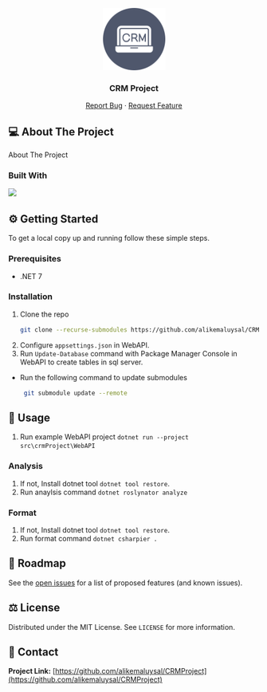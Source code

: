 
<p align="center">
  <a href="https://github.com/alikemaluysal/CRMProject"><img src="crm-logo.png" height="125"></a>
  <h3 align="center">CRM Project
</h3>
  <p align="center">
    <!-- PROJECT_DESCRIPTION -->
    <!-- <br />
    <a href="https://github.com/alikemaluysal/CRMProject"><strong>Explore the docs »</strong></a>
    <br /> -->
    <!-- <br />
    <a href="https://github.com/alikemaluysal/CRMProject">View Demo</a>
    · -->
    <a href="https://github.com/alikemaluysal/CRMProject/issues">Report Bug</a>
    ·
    <a href="https://github.com/alikemaluysal/CRMProject/issues">Request Feature</a>
  </p>
</p>

## 💻 About The Project

About The Project

### Built With

[![](https://img.shields.io/badge/.NET%20Core-512BD4?style=for-the-badge&logo=dotnet&logoColor=white)](https://learn.microsoft.com/tr-tr/dotnet/welcome)

## ⚙️ Getting Started

To get a local copy up and running follow these simple steps.

### Prerequisites

- .NET 7

### Installation

1. Clone the repo
   ```sh
   git clone --recurse-submodules https://github.com/alikemaluysal/CRMProject.git
   ```
2. Configure `appsettings.json` in WebAPI.
3. Run `Update-Database` command with Package Manager Console in WebAPI to create tables in sql server.

- Run the following command to update submodules
  ```sh
   git submodule update --remote
   ```

## 🚀 Usage

1. Run example WebAPI project `dotnet run --project src\crmProject\WebAPI`

### Analysis

1. If not, Install dotnet tool `dotnet tool restore`.
2. Run anaylsis command `dotnet roslynator analyze`

### Format

1. If not, Install dotnet tool `dotnet tool restore`.
2. Run format command `dotnet csharpier .`

## 🚧 Roadmap

See the [open issues](https://github.com/alikemaluysal/CRMProject/issues) for a list of proposed features (and known issues).

## ⚖️ License

Distributed under the MIT License. See `LICENSE` for more information.

## 📧 Contact

**Project Link:** [https://github.com/alikemaluysal/CRMProject](https://github.com/alikemaluysal/CRMProject)

<!-- ## 🙏 Acknowledgements
- []() -->